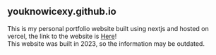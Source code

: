 ## youknowicexy.github.io

This is my personal portfolio website built using nextjs and hosted on vercel, the link to the website
is <a href="https://youknowicexy-github-io.vercel.app">Here</a>! <br> 
This website was built in 2023, so the information may be outdated.


